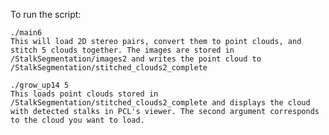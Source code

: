 To run the script:

	./main6
   	This will load 2D stereo pairs, convert them to point clouds, and stitch 5 clouds together. The images are stored in /StalkSegmentation/images2 and writes the point cloud to /StalkSegmentation/stitched_clouds2_complete

	./grow_up14 5
	This loads point clouds stored in /StalkSegmentation/stitched_clouds2_complete and displays the cloud with detected stalks in PCL's viewer. The second argument corresponds to the cloud you want to load.
